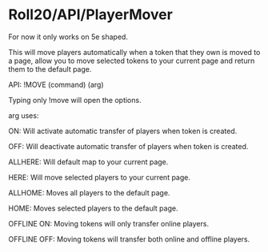 # Roll20/API/PlayerMover

For now it only works on 5e shaped.

This will move players automatically when a token that they own is moved to a page, allow you to move selected tokens to your current page and return them to the default page.

API:
  !MOVE (command) (arg)

Typing only !move will open the options.

arg uses:

ON: Will activate automatic transfer of players when token is created.

OFF: Will deactivate automatic transfer of players when token is created.

ALLHERE: Will default map to your current page.

HERE: Will move selected players to your current page.

ALLHOME: Moves all players to the default page.

HOME: Moves selected players to the default page.

OFFLINE ON: Moving tokens will only transfer online players.

OFFLINE OFF: Moving tokens will transfer both online and offline players.
